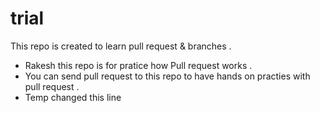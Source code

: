 # trial
This repo is created to learn pull request &amp; branches .
- Rakesh this repo is for pratice how Pull request works .
- You can send pull request to this repo to have hands on practies with pull request .
- Temp changed this line
